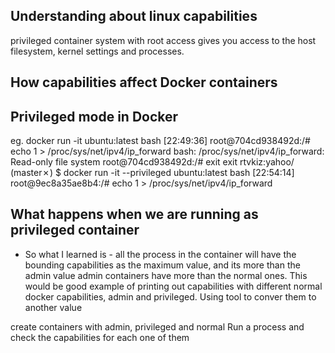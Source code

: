 ## Understanding about linux capabilities
 privileged container system with root access gives you access to the host filesystem, kernel settings and processes.

## How capabilities affect Docker containers

## Privileged mode in Docker
eg. docker run -it ubuntu:latest bash                                                  [22:49:36]
root@704cd938492d:/# echo 1 > /proc/sys/net/ipv4/ip_forward
bash: /proc/sys/net/ipv4/ip_forward: Read-only file system
root@704cd938492d:/# exit
exit
rtvkiz:yahoo/ (master✗) $ docker run -it --privileged ubuntu:latest bash                                     [22:54:14]
root@9ec8a35ae8b4:/# echo 1 > /proc/sys/net/ipv4/ip_forward


## What happens when we are running as privileged container
- So what I learned is - all the process in the container will have the bounding capabilities as the maximum value, and its more than the admin value
admin containers have more than the normal ones. This would be good example of printing out capabilities with different normal docker capabilities, admin and privileged. Using tool to conver them to another value

create containers with admin, privileged and normal
Run a process and check the capabilities for each one of them